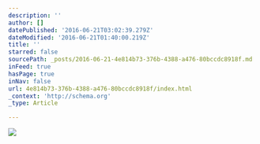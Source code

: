 ```yaml
---
description: ''
author: []
datePublished: '2016-06-21T03:02:39.279Z'
dateModified: '2016-06-21T01:40:00.219Z'
title: ''
starred: false
sourcePath: _posts/2016-06-21-4e814b73-376b-4388-a476-80bccdc8918f.md
inFeed: true
hasPage: true
inNav: false
url: 4e814b73-376b-4388-a476-80bccdc8918f/index.html
_context: 'http://schema.org'
_type: Article

---
```

![](https://the-grid-user-content.s3-us-west-2.amazonaws.com/b81ca867-bf87-493e-8296-6b016b143141.jpg)